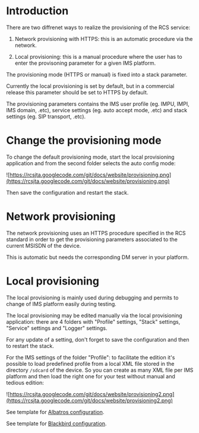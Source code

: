 # Introduction #

There are two diffrenet ways to realize the provisioning of the RCS service:

1) Network provisioning with HTTPS: this is an automatic procedure via the network.

2) Local provisioning: this is a manual procedure where the user has to enter the provisoning parameter for a given IMS platform.

The provisioning mode (HTTPS or manual) is fixed into a stack parameter.

Currently the local provisioning is set by default, but in a commercial release this parameter should be set to HTTPS by default.

The provisioning parameters contains the IMS user profile (eg. IMPU, IMPI, IMS domain, .etc), service settings (eg. auto accept mode, .etc) and stack settings (eg. SIP transport, .etc).


# Change the provisioning mode #

To change the default provisioning mode, start the local provisioning application and from the second folder selects the auto config mode:

![https://rcsjta.googlecode.com/git/docs/website/provisioning.png](https://rcsjta.googlecode.com/git/docs/website/provisioning.png)

Then save the configuration and restart the stack.

# Network provisioning #

The network provisioning uses an HTTPS procedure specified in the RCS standard in order to get the provisioning parameters associated to the current MSISDN of the device.

This is automatic but needs the corresponding DM server in your platform.


# Local provisioning #

The local provisioning is mainly used during debugging and permits to change of IMS platform easily during testing.

The local provisioning may be edited manually via the local provisioning application: there are 4 folders with "Profile" settings, "Stack" settings, "Service" settings and "Logger" settings.

For any update of a setting, don't forget to save the configuration and then to restart the stack.

For the IMS settings of the folder "Profile": to facilitate the edition  it's possible to load predefined profile from a local XML file stored in the directory `/sdcard` of the device. So you can create as many XML file per IMS platform and then load the right one for your test without manual and tedious edition:

![https://rcsjta.googlecode.com/git/docs/website/provisioning2.png](https://rcsjta.googlecode.com/git/docs/website/provisioning2.png)

See template for [Albatros configuration](https://rawgit.com/android-rcs/rcsjta/master/tests/provisioning/template-ota_config-Albatros.xml).

See template for [Blackbird configuration](https://rawgit.com/android-rcs/rcsjta/master/tests/provisioning/template-ota_config-Blackbird.xml).
